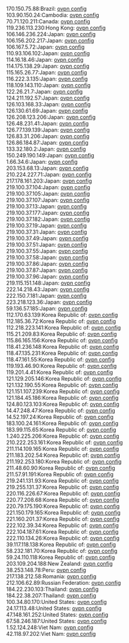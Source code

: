 170.150.75.88:Brazil: [ovpn config](vpn/170_150_75_88.ovpn)  
103.90.150.24:Cambodia: [ovpn config](vpn/103_90_150_24.ovpn)  
70.71.120.211:Canada: [ovpn config](vpn/70_71_120_211.ovpn)  
119.236.113.230:Hong Kong: [ovpn config](vpn/119_236_113_230.ovpn)  
106.146.236.224:Japan: [ovpn config](vpn/106_146_236_224.ovpn)  
106.156.202.217:Japan: [ovpn config](vpn/106_156_202_217.ovpn)  
106.167.5.72:Japan: [ovpn config](vpn/106_167_5_72.ovpn)  
110.93.106.102:Japan: [ovpn config](vpn/110_93_106_102.ovpn)  
114.16.18.46:Japan: [ovpn config](vpn/114_16_18_46.ovpn)  
114.175.138.29:Japan: [ovpn config](vpn/114_175_138_29.ovpn)  
115.165.26.77:Japan: [ovpn config](vpn/115_165_26_77.ovpn)  
116.222.3.135:Japan: [ovpn config](vpn/116_222_3_135.ovpn)  
118.109.143.110:Japan: [ovpn config](vpn/118_109_143_110.ovpn)  
122.26.21.7:Japan: [ovpn config](vpn/122_26_21_7.ovpn)  
124.211.192.57:Japan: [ovpn config](vpn/124_211_192_57.ovpn)  
126.103.168.33:Japan: [ovpn config](vpn/126_103_168_33.ovpn)  
126.130.61.69:Japan: [ovpn config](vpn/126_130_61_69.ovpn)  
126.208.123.206:Japan: [ovpn config](vpn/126_208_123_206.ovpn)  
126.48.231.41:Japan: [ovpn config](vpn/126_48_231_41.ovpn)  
126.77.139.139:Japan: [ovpn config](vpn/126_77_139_139.ovpn)  
126.83.31.206:Japan: [ovpn config](vpn/126_83_31_206.ovpn)  
126.86.184.87:Japan: [ovpn config](vpn/126_86_184_87.ovpn)  
133.32.180.2:Japan: [ovpn config](vpn/133_32_180_2.ovpn)  
150.249.190.149:Japan: [ovpn config](vpn/150_249_190_149.ovpn)  
1.66.34.6:Japan: [ovpn config](vpn/1_66_34_6.ovpn)  
203.153.68.13:Japan: [ovpn config](vpn/203_153_68_13.ovpn)  
210.224.227.71:Japan: [ovpn config](vpn/210_224_227_71.ovpn)  
217.178.161.203:Japan: [ovpn config](vpn/217_178_161_203.ovpn)  
219.100.37.104:Japan: [ovpn config](vpn/219_100_37_104.ovpn)  
219.100.37.105:Japan: [ovpn config](vpn/219_100_37_105.ovpn)  
219.100.37.107:Japan: [ovpn config](vpn/219_100_37_107.ovpn)  
219.100.37.13:Japan: [ovpn config](vpn/219_100_37_13.ovpn)  
219.100.37.177:Japan: [ovpn config](vpn/219_100_37_177.ovpn)  
219.100.37.182:Japan: [ovpn config](vpn/219_100_37_182.ovpn)  
219.100.37.19:Japan: [ovpn config](vpn/219_100_37_19.ovpn)  
219.100.37.31:Japan: [ovpn config](vpn/219_100_37_31.ovpn)  
219.100.37.49:Japan: [ovpn config](vpn/219_100_37_49.ovpn)  
219.100.37.51:Japan: [ovpn config](vpn/219_100_37_51.ovpn)  
219.100.37.55:Japan: [ovpn config](vpn/219_100_37_55.ovpn)  
219.100.37.58:Japan: [ovpn config](vpn/219_100_37_58.ovpn)  
219.100.37.86:Japan: [ovpn config](vpn/219_100_37_86.ovpn)  
219.100.37.87:Japan: [ovpn config](vpn/219_100_37_87.ovpn)  
219.100.37.96:Japan: [ovpn config](vpn/219_100_37_96.ovpn)  
219.115.151.148:Japan: [ovpn config](vpn/219_115_151_148.ovpn)  
222.14.218.43:Japan: [ovpn config](vpn/222_14_218_43.ovpn)  
222.150.7.181:Japan: [ovpn config](vpn/222_150_7_181.ovpn)  
223.218.123.36:Japan: [ovpn config](vpn/223_218_123_36.ovpn)  
59.136.57.185:Japan: [ovpn config](vpn/59_136_57_185.ovpn)  
112.170.63.139:Korea Republic of: [ovpn config](vpn/112_170_63_139.ovpn)  
112.185.36.72:Korea Republic of: [ovpn config](vpn/112_185_36_72.ovpn)  
112.218.223.141:Korea Republic of: [ovpn config](vpn/112_218_223_141.ovpn)  
115.21.209.83:Korea Republic of: [ovpn config](vpn/115_21_209_83.ovpn)  
115.86.165.156:Korea Republic of: [ovpn config](vpn/115_86_165_156.ovpn)  
118.41.236.148:Korea Republic of: [ovpn config](vpn/118_41_236_148.ovpn)  
118.47.135.231:Korea Republic of: [ovpn config](vpn/118_47_135_231.ovpn)  
118.47.161.55:Korea Republic of: [ovpn config](vpn/118_47_161_55.ovpn)  
119.193.46.90:Korea Republic of: [ovpn config](vpn/119_193_46_90.ovpn)  
119.201.4.41:Korea Republic of: [ovpn config](vpn/119_201_4_41.ovpn)  
121.129.205.146:Korea Republic of: [ovpn config](vpn/121_129_205_146.ovpn)  
121.132.190.55:Korea Republic of: [ovpn config](vpn/121_132_190_55.ovpn)  
121.151.107.239:Korea Republic of: [ovpn config](vpn/121_151_107_239.ovpn)  
121.184.45.186:Korea Republic of: [ovpn config](vpn/121_184_45_186.ovpn)  
124.80.123.103:Korea Republic of: [ovpn config](vpn/124_80_123_103.ovpn)  
14.47.248.47:Korea Republic of: [ovpn config](vpn/14_47_248_47.ovpn)  
14.52.197.24:Korea Republic of: [ovpn config](vpn/14_52_197_24.ovpn)  
183.100.24.161:Korea Republic of: [ovpn config](vpn/183_100_24_161.ovpn)  
183.99.115.65:Korea Republic of: [ovpn config](vpn/183_99_115_65.ovpn)  
1.240.225.206:Korea Republic of: [ovpn config](vpn/1_240_225_206.ovpn)  
210.222.253.161:Korea Republic of: [ovpn config](vpn/210_222_253_161.ovpn)  
211.114.109.165:Korea Republic of: [ovpn config](vpn/211_114_109_165.ovpn)  
211.183.202.54:Korea Republic of: [ovpn config](vpn/211_183_202_54.ovpn)  
211.192.253.180:Korea Republic of: [ovpn config](vpn/211_192_253_180.ovpn)  
211.48.60.90:Korea Republic of: [ovpn config](vpn/211_48_60_90.ovpn)  
211.57.91.191:Korea Republic of: [ovpn config](vpn/211_57_91_191.ovpn)  
219.241.131.93:Korea Republic of: [ovpn config](vpn/219_241_131_93.ovpn)  
219.255.131.37:Korea Republic of: [ovpn config](vpn/219_255_131_37.ovpn)  
220.116.226.67:Korea Republic of: [ovpn config](vpn/220_116_226_67.ovpn)  
220.77.208.68:Korea Republic of: [ovpn config](vpn/220_77_208_68.ovpn)  
220.79.175.190:Korea Republic of: [ovpn config](vpn/220_79_175_190.ovpn)  
221.150.179.165:Korea Republic of: [ovpn config](vpn/221_150_179_165.ovpn)  
221.160.201.37:Korea Republic of: [ovpn config](vpn/221_160_201_37.ovpn)  
222.102.39.34:Korea Republic of: [ovpn config](vpn/222_102_39_34.ovpn)  
222.104.187.61:Korea Republic of: [ovpn config](vpn/222_104_187_61.ovpn)  
222.110.134.26:Korea Republic of: [ovpn config](vpn/222_110_134_26.ovpn)  
39.117.118.138:Korea Republic of: [ovpn config](vpn/39_117_118_138.ovpn)  
58.232.181.70:Korea Republic of: [ovpn config](vpn/58_232_181_70.ovpn)  
59.24.110.118:Korea Republic of: [ovpn config](vpn/59_24_110_118.ovpn)  
203.109.204.188:New Zealand: [ovpn config](vpn/203_109_204_188.ovpn)  
38.253.148.78:Peru: [ovpn config](vpn/38_253_148_78.ovpn)  
217.138.212.58:Romania: [ovpn config](vpn/217_138_212_58.ovpn)  
212.106.62.89:Russian Federation: [ovpn config](vpn/212_106_62_89.ovpn)  
184.22.230.103:Thailand: [ovpn config](vpn/184_22_230_103.ovpn)  
184.22.38.207:Thailand: [ovpn config](vpn/184_22_38_207.ovpn)  
100.34.80.170:United States: [ovpn config](vpn/100_34_80_170.ovpn)  
24.17.113.48:United States: [ovpn config](vpn/24_17_113_48.ovpn)  
47.148.161.252:United States: [ovpn config](vpn/47_148_161_252.ovpn)  
67.58.246.187:United States: [ovpn config](vpn/67_58_246_187.ovpn)  
1.52.124.248:Viet Nam: [ovpn config](vpn/1_52_124_248.ovpn)  
42.118.97.202:Viet Nam: [ovpn config](vpn/42_118_97_202.ovpn)  
